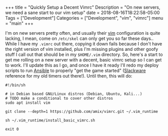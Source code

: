 +++
title = "Quickly Setup a Decent Vimrc"
Description = "On new servers, we need a sane start to our vim setup"
date = 2018-08-16T18:22:58-05:00
Tags = ["Development"]
Categories = ["Development", "vim", "vimrc"]
menu = "main"
+++

I'm on new servers pretty often, and usually their [vim](https://vim.org) configuration is quite lacking, I mean, come on `/etc/skel` can only get you so far these days.. While I have my `.vimrc` out there, copying it down fails because I don't have the right version of vim installed, plus I'm missing plugins and other goofy stuff I call out that should be in my `$HOME/.vim` directory. So, here's a start to get me rolling on a new server with a decent, basic vimrc setup so I can get to work. I'll update this as I go, and once I have it ready I'll redo my deploy scripts to run [Ansible](https://www.ansible.com/) to properly "get the game started" ([Slackware](https://slackware.com) reference for my old timers out there!). Until then, this will do:

``` 
#!/bin/sh

# in Debian based GNU/Linux distros (Debian, Ubuntu, Kali...)
# TODO make a conditional to cover other distros
sudo apt install vim

git clone --depth=1 https://github.com/amix/vimrc.git ~/.vim_runtime

sh ~/.vim_runtime/install_basic_vimrc.sh

exit 0
```
